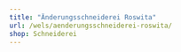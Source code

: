 ```yaml
---
title: "Änderungsschneiderei Roswita"
url: /wels/aenderungsschneiderei-roswita/
shop: Schneiderei
---
```

